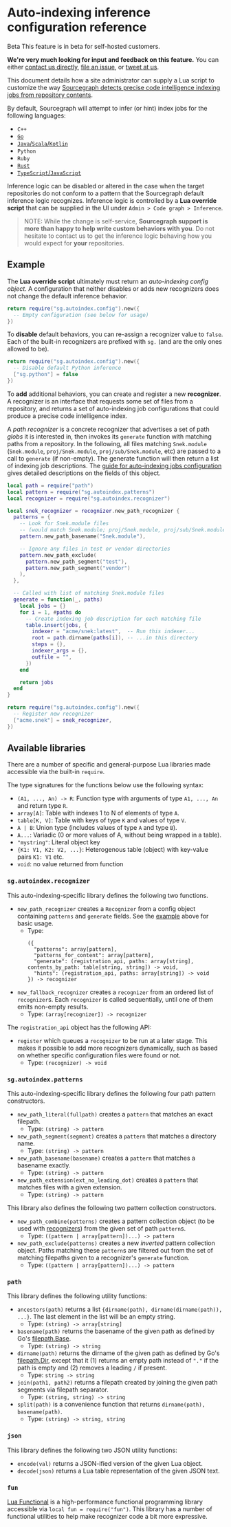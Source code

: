 # Auto-indexing inference configuration reference

<aside class="beta">
<p>
<span class="badge badge-beta">Beta</span> This feature is in beta for self-hosted customers.

<p><b>We're very much looking for input and feedback on this feature.</b> You can either <a href="https://about.sourcegraph.com/contact">contact us directly</a>, <a href="https://github.com/sourcegraph/sourcegraph">file an issue</a>, or <a href="https://twitter.com/sourcegraph">tweet at us</a>.</p>
</aside>
</p>
</aside>

This document details how a site administrator can supply a Lua script to customize the way [Sourcegraph detects precise code intelligence indexing jobs from repository contents](../explanations/auto_indexing_inference.md).

By default, Sourcegraph will attempt to infer (or hint) index jobs for the following languages:

- `C++`
- [`Go`](../explanations/auto_indexing_inference.md#go)
- [`Java`/`Scala`/`Kotlin`](../explanations/auto_indexing_inference.md#java)
- `Python`
- `Ruby`
- [`Rust`](../explanations/auto_indexing_inference.md#rust)
- [`TypeScript`/`JavaScript`](../explanations/auto_indexing_inference.md#typescript)

Inference logic can be disabled or altered in the case when the target repositories do not conform to a pattern that the Sourcegraph default inference logic recognizes. Inference logic is controlled by a **Lua override script** that can be supplied in the UI under `Admin > Code graph > Inference`.

> NOTE: While the change is self-service, **Sourcegraph support is more than happy to help write custom behaviors with you**. Do not hesitate to contact us to get the inference logic behaving how you would expect for **your** repositories.

## Example

The **Lua override script** ultimately must return an _auto-indexing config object_. A configuration that neither disables or adds new recognizers does not change the default inference behavior.

```lua
return require("sg.autoindex.config").new({
  -- Empty configuration (see below for usage)
})
```

To **disable** default behaviors, you can re-assign a recognizer value to `false`. Each of the built-in recognizers are prefixed with `sg.` (and are the only ones allowed to be).

```lua
return require("sg.autoindex.config").new({
  -- Disable default Python inference
  ["sg.python"] = false
})
```

To **add** additional behaviors, you can create and register a new **recognizer**. A recognizer is an interface that requests some set of files from a repository, and returns a set of auto-indexing job configurations that could produce a precise code intelligence index.

A _path recognizer_ is a concrete recognizer that advertises a set of path _globs_ it is interested in, then invokes its `generate` function with matching paths from a repository. In the following, all files matching `Snek.module` (`Snek.module`, `proj/Snek.module`, `proj/sub/Snek.module`, etc) are passed to a call to `generate` (if non-empty). The generate function will then return a list of indexing job descriptions. The [guide for auto-indexing jobs configuration](auto_indexing_configuration.md#keys-1) gives detailed descriptions on the fields of this object.

```lua
local path = require("path")
local pattern = require("sg.autoindex.patterns")
local recognizer = require("sg.autoindex.recognizer")

local snek_recognizer = recognizer.new_path_recognizer {
  patterns = {
    -- Look for Snek.module files 
    -- (would match Snek.module; proj/Snek.module, proj/sub/Snek.module, etc)
    pattern.new_path_basename("Snek.module"),

    -- Ignore any files in test or vendor directories
    pattern.new_path_exclude(
      pattern.new_path_segment("test"),
      pattern.new_path_segment("vendor")
    ),
  },

  -- Called with list of matching Snek.module files
  generate = function(_, paths)
    local jobs = {}
    for i = 1, #paths do
      -- Create indexing job description for each matching file
      table.insert(jobs, {
        indexer = "acme/snek:latest",  -- Run this indexer...
        root = path.dirname(paths[i]), -- ...in this directory
        steps = {},
        indexer_args = {},
        outfile = "",
      })
    end

    return jobs
  end
}

return require("sg.autoindex.config").new({
  -- Register new recognizer
  ["acme.snek"] = snek_recognizer,
})
```

## Available libraries

There are a number of specific and general-purpose Lua libraries made accessible via the built-in `require`.

The type signatures for the functions below use the following syntax:

- `(A1, ..., An) -> R`: Function type with arguments of type `A1, ..., An` and return type `R`.
- `array[A]`: Table with indexes 1 to N of elements of type `A`.
- `table[K, V]`: Table with keys of type `K` and values of type `V`.
- `A | B`: Union type (includes values of type `A` and type `B`).
- `A...`: Variadic (0 or more values of A, without being wrapped in a table).
- `"mystring"`: Literal object key
- `{K1: V1, K2: V2, ...}`: Heterogenous table (object) with key-value pairs `K1: V1` etc.
- `void`: no value returned from function

### `sg.autoindex.recognizer`

This auto-indexing-specific library defines the following two functions.

<!-- TODO - document paths_for_content;api.register -->
- `new_path_recognizer` creates a `Recognizer` from a config object containing `patterns` and `generate` fields. See the [example](#example) above for basic usage.
  - Type:
    ```
    ({
      "patterns": array[pattern],
      "patterns_for_content": array[pattern],
      "generate": (registration_api, paths: array[string], contents_by_path: table[string, string]) -> void,
      "hints": (registration_api, paths: array[string]) -> void
    }) -> recognizer
    ```
- `new_fallback_recognizer` creates a `recognizer` from an ordered list of `recognizer`s. Each `recognizer` is called sequentially, until one of them emits non-empty results.
  - Type: `(array[recognizer]) -> recognizer`

The `registration_api` object has the following API:
- `register` which queues a `recognizer` to be run at a later stage.
  This makes it possible to add more recognizers dynamically,
  such as based on whether specific configuration files were found or not.
  - Type: `(recognizer) -> void`

### `sg.autoindex.patterns`

This auto-indexing-specific library defines the following four path pattern constructors.

- `new_path_literal(fullpath)` creates a `pattern` that matches an exact filepath.
  - Type: `(string) -> pattern`
- `new_path_segment(segment)` creates a `pattern` that matches a directory name.
  - Type: `(string) -> pattern`
- `new_path_basename(basename)` creates a `pattern` that matches a basename exactly.
  - Type: `(string) -> pattern`
- `new_path_extension(ext_no_leading_dot)` creates a `pattern` that matches files with a given extension. 
  - Type: `(string) -> pattern`

This library also defines the following two pattern collection constructors.

- `new_path_combine(patterns)` creates a pattern collection object (to be used with [recognizers](#sg-autoindex-recognizers)) from the given set of path `pattern`s.
  - Type: `((pattern | array[pattern])...) -> pattern`
- `new_path_exclude(patterns)` creates a new _inverted_ pattern collection object. Paths matching these `pattern`s are filtered out from the set of matching filepaths given to a recognizer's `generate` function.
  - Type: `((pattern | array[pattern])...) -> pattern`

### `path`

This library defines the following utility functions:

- `ancestors(path)` returns a list `{dirname(path), dirname(dirname(path)), ...}`. The last element in the list will be an empty string.
  - Type: `(string) -> array[string]`
- `basename(path)` returns the basename of the given path as defined by Go's [filepath.Base](https://pkg.go.dev/path/filepath#Base).
  - Type: `(string) -> string`
- `dirname(path)` returns the dirname of the given path as defined by Go's [filepath.Dir](https://pkg.go.dev/path/filepath#Dir), except that it (1) returns an empty path instead of `"."` if the path is empty and (2) removes a leading `/` if present.
  - Type: `string -> string`
- `join(path1, path2)` returns a filepath created by joining the given path segments via filepath separator.
  - Type: `(string, string) -> string`
- `split(path)` is a convenience function that returns `dirname(path), basename(path)`.
  - Type: `(string) -> string, string`

### `json`

This library defines the following two JSON utility functions:

- `encode(val)` returns a JSON-ified version of the given Lua object.
- `decode(json)` returns a Lua table representation of the given JSON text.

### `fun`

[Lua Functional](https://github.com/luafun/luafun/tree/cb6a7e25d4b55d9578fd371d1474b00e47bd29f3#lua-functional) is a high-performance functional programming library accessible via `local fun = require("fun")`. This library has a number of functional utilities to help make recognizer code a bit more expressive.
